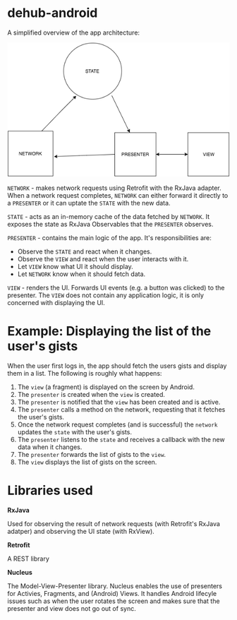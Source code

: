 # dehub-android

A simplified overview of the app architecture:

![alt tag](docs/overview.png)

``NETWORK`` - makes network requests using Retrofit with the RxJava adapter. When a network request completes, ``NETWORK`` can either forward it directly to a ``PRESENTER`` or it can uptate the ``STATE`` with the new data.

``STATE`` - acts as an in-memory cache of the data fetched by ``NETWORK``. It exposes the state as RxJava Observables that the ``PRESENTER`` observes.

``PRESENTER`` - contains the main logic of the app. It's responsibilities are:
* Observe the ``STATE`` and react when it changes.
* Observe the ``VIEW`` and react when the user interacts with it.
* Let ``VIEW`` know what UI it should display.
* Let ``NETWORK`` know when it should fetch data.

``VIEW`` - renders the UI. Forwards UI events (e.g. a button was clicked) to the presenter. The ``VIEW`` does not contain any application logic, it is only concerned with displaying the UI.

# Example: Displaying the list of the user's gists

When the user first logs in, the app should fetch the users gists and display them in a list. The following is roughly what happens:

1. The ``view`` (a fragment) is displayed on the screen by Android.
2. The ``presenter`` is created when the ``view`` is created.
3. The ``presenter`` is notified that the ``view`` has been created and is active.
4. The ``presenter`` calls a method on the network, requesting that it fetches the user's gists.
5. Once the network request completes (and is successful) the ``network`` updates the ``state`` with the user's gists.
6. The ``presenter`` listens to the ``state`` and receives a callback with the new data when it changes.
7. The ``presenter`` forwards the list of gists to the ``view``.
8. The ``view`` displays the list of gists on the screen.

# Libraries used

__RxJava__

Used for observing the result of network requests (with Retrofit's RxJava adatper) and observing the UI state (with RxView).

__Retrofit__

A REST library

__Nucleus__

The Model-View-Presenter library. Nucleus enables the use of presenters for Activies, Fragments, and (Android) Views. It handles Android lifecyle issues such as when the user rotates the screen and makes sure that the presenter and view does not go out of sync.













